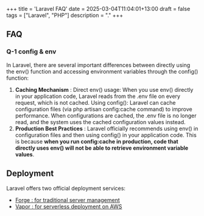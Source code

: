 +++
title = 'Laravel FAQ'
date = 2025-03-04T11:04:01+13:00
draft = false
tags = ["Laravel", "PHP"]
description = "."
+++

## FAQ

### Q-1 config & env
In Laravel, there are several important differences between directly using the env() function and accessing environment variables through the config() function:

1. **Caching Mechanism** : Direct env() usage: When you use env() directly in your application code, Laravel reads from the .env file on every request, which is not cached.
Using config(): Laravel can cache configuration files (via php artisan config:cache command) to improve performance. When configurations are cached, the .env file is no longer read, and the system uses the cached configuration values instead.
2. **Production Best Practices** : Laravel officially recommends using env() in configuration files and then using config() in your application code. This is because **when you run config:cache in production, code that directly uses env() will not be able to retrieve environment variable values**.



## Deployment

Laravel offers two official deployment services: 
* [Forge : for traditional server management](https://forge.laravel.com/) 
* [Vapor :  for serverless deployment on AWS](https://vapor.laravel.com/)
